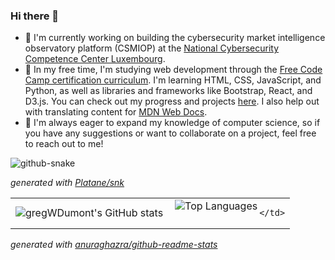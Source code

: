 ### Hi there 👋

- 🔭 I'm currently working on building the cybersecurity market intelligence observatory platform (CSMIOP) at the [National Cybersecurity Competence Center Luxembourg](https://nc3.lu/).
- 🌱 In my free time, I'm studying web development through the [Free Code Camp certification curriculum](https://www.freecodecamp.org/news/freecodecamp-certifications/). I'm learning HTML, CSS, JavaScript, and Python, as well as libraries and frameworks like Bootstrap, React, and D3.js. You can check out my progress and projects [here](https://github.com/gregWDumont/FreeCodeCamp_certifications). I also help out with translating content for [MDN Web Docs](https://developer.mozilla.org/).
- 👯 I'm always eager to expand my knowledge of computer science, so if you have any suggestions or want to collaborate on a project, feel free to reach out to me!

<picture>
	<source
		media="(prefers-color-scheme: dark)" srcset="https://raw.githubusercontent.com/gregWDumont/gregWDumont/output/github-contribution-grid-snake-dark.svg"
	/>
	<source
		media="(prefers-color-scheme: light)" srcset="https://raw.githubusercontent.com/gregWDumont/gregWDumont/output/github-contribution-grid-snake.svg"
	/>
	<img
  		alt="github-snake"
	/>
</picture>

_generated with [Platane/snk](https://github.com/Platane/snk)_

<table>
  <tr>
    <td>
	<img align="left" src="https://github-readme-stats.vercel.app/api?username=gregWDumont&show_icons=true&count_private=true&theme=chartreuse-dark" alt="gregWDumont's GitHub stats" />
    </td>
    <td>
	<img align="left" src="https://github-readme-stats.vercel.app/api/top-langs/?username=gregWDumont&layout=donut&theme=chartreuse-dark" alt="Top Languages" />

    </td>
  </tr>
</table>

_generated with [anuraghazra/github-readme-stats](https://github.com/anuraghazra/github-readme-stats)_
